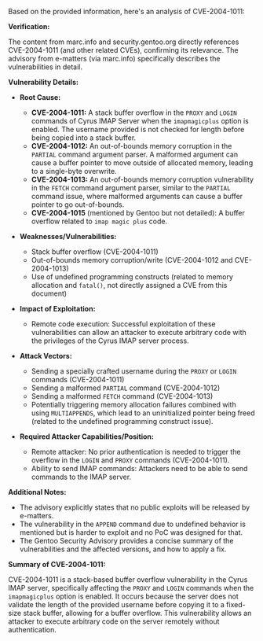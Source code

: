 Based on the provided information, here's an analysis of CVE-2004-1011:

**Verification:**

The content from marc.info and security.gentoo.org directly references CVE-2004-1011 (and other related CVEs), confirming its relevance. The advisory from e-matters (via marc.info) specifically describes the vulnerabilities in detail.

**Vulnerability Details:**

*   **Root Cause:**
    *   **CVE-2004-1011:** A stack buffer overflow in the `PROXY` and `LOGIN` commands of Cyrus IMAP Server when the `imapmagicplus` option is enabled. The username provided is not checked for length before being copied into a stack buffer.
    *   **CVE-2004-1012:** An out-of-bounds memory corruption in the `PARTIAL` command argument parser. A malformed argument can cause a buffer pointer to move outside of allocated memory, leading to a single-byte overwrite.
    *   **CVE-2004-1013:** An out-of-bounds memory corruption vulnerability in the `FETCH` command argument parser, similar to the `PARTIAL` command issue, where malformed arguments can cause a buffer pointer to go out-of-bounds.
    *   **CVE-2004-1015** (mentioned by Gentoo but not detailed): A buffer overflow related to `imap magic plus` code.

*   **Weaknesses/Vulnerabilities:**
    *   Stack buffer overflow (CVE-2004-1011)
    *   Out-of-bounds memory corruption/write (CVE-2004-1012 and CVE-2004-1013)
    *   Use of undefined programming constructs (related to memory allocation and `fatal()`, not directly assigned a CVE from this document)

*   **Impact of Exploitation:**
    *   Remote code execution: Successful exploitation of these vulnerabilities can allow an attacker to execute arbitrary code with the privileges of the Cyrus IMAP server process.

*   **Attack Vectors:**
    *   Sending a specially crafted username during the `PROXY` or `LOGIN` commands (CVE-2004-1011)
    *   Sending a malformed `PARTIAL` command (CVE-2004-1012)
    *   Sending a malformed `FETCH` command (CVE-2004-1013)
    *   Potentially triggering memory allocation failures combined with using `MULTIAPPENDS`, which lead to an uninitialized pointer being freed (related to the undefined programming construct issue).

*   **Required Attacker Capabilities/Position:**
    *   Remote attacker: No prior authentication is needed to trigger the overflow in the `LOGIN` and `PROXY` commands (CVE-2004-1011).
    *   Ability to send IMAP commands: Attackers need to be able to send commands to the IMAP server.

**Additional Notes:**

*   The advisory explicitly states that no public exploits will be released by e-matters.
*   The vulnerability in the `APPEND` command due to undefined behavior is mentioned but is harder to exploit and no PoC was designed for that.
*   The Gentoo Security Advisory provides a concise summary of the vulnerabilities and the affected versions, and how to apply a fix.

**Summary of CVE-2004-1011:**

CVE-2004-1011 is a stack-based buffer overflow vulnerability in the Cyrus IMAP server, specifically affecting the `PROXY` and `LOGIN` commands when the `imapmagicplus` option is enabled. It occurs because the server does not validate the length of the provided username before copying it to a fixed-size stack buffer, allowing for a buffer overflow. This vulnerability allows an attacker to execute arbitrary code on the server remotely without authentication.